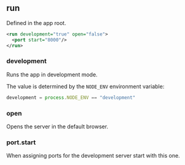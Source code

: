 ## run

Defined in the app root.

```xml
<run development="true" open="false">
  <port start="8000"/>
</run>
```

### development

Runs the app in development mode.

The value is determined by the `NODE_ENV` environment variable:

```js
development = process.NODE_ENV == "development"
```

### open

Opens the server in the default browser.

### port.start

When assigning ports for the development server start with this one.